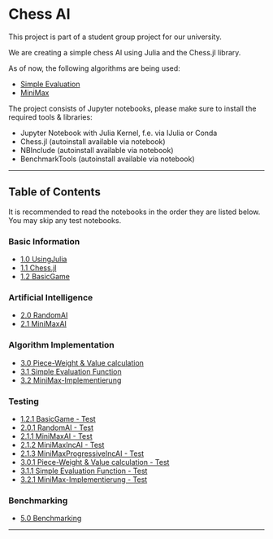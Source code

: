 # Chess AI

This project is part of a student group project for our university. 

We are creating a simple chess AI using Julia and the Chess.jl library.

As of now, the following algorithms are being used:
 - [Simple Evaluation](https://www.chessprogramming.org/Simplified_Evaluation_Function)
 - [MiniMax](https://en.wikipedia.org/wiki/Minimax)

The project consists of Jupyter notebooks, please make sure to install the required tools & libraries:
 - Jupyter Notebook with Julia Kernel, f.e. via IJulia or Conda
 - Chess.jl (autoinstall available via notebook)
 - NBInclude (autoinstall available via notebook)
 - BenchmarkTools (autoinstall available via notebook)

---

## Table of Contents

It is recommended to read the notebooks in the order they are listed below. You may skip any test notebooks.

### Basic Information
 - [1.0 UsingJulia](<1.0%20UsingJulia.ipynb>)
 - [1.1 Chess.jl](<1.1%20Chess.jl.ipynb>)
 - [1.2 BasicGame](<1.2%20BasicGame.ipynb>)


### Artificial Intelligence
 - [2.0 RandomAI](<2.0%20RandomAI.ipynb>)
 - [2.1 MiniMaxAI](<2.1%20MiniMaxAI.ipynb>)


### Algorithm Implementation
 - [3.0 Piece-Weight & Value calculation](<3.0%20Piece-Weight%20&%20Value%20calculation.ipynb>)
 - [3.1 Simple Evaluation Function](<3.1%20Simple%20Evaluation%20Function.ipynb>)
 - [3.2 MiniMax-Implementierung](<3.2%20MiniMax-Implementierung.ipynb>)

### Testing
 - [1.2.1 BasicGame - Test](<1.2.1%20BasicGame%20-%20Test.ipynb>)
 - [2.0.1 RandomAI - Test](<2.0.1%20RandomAI%20-%20Test.ipynb>)
 - [2.1.1 MiniMaxAI - Test](<2.1.1%20MiniMaxAI%20-%20Test.ipynb>)
 - [2.1.2 MiniMaxIncAI - Test](<2.1.2%20MiniMaxIncAI%20-%20Test.ipynb>)
 - [2.1.3 MiniMaxProgressiveIncAI - Test](<2.1.3%20MiniMaxProgressiveIncAI%20-%20Test.ipynb>)
 - [3.0.1 Piece-Weight & Value calculation - Test](<3.0.1%20Piece-Weight%20&%20Value%20calculation%20-%20Test%20.ipynb>)
 - [3.1.1 Simple Evaluation Function - Test](<3.1.1%20Simple%20Evaluation%20Function%20-%20Test.ipynb>)
 - [3.2.1 MiniMax-Implementierung - Test](<3.2.1%20MiniMax-Implementierung%20-%20Test.ipynb>)


### Benchmarking
 - [5.0 Benchmarking](<5.0%20Benchmarking.ipynb>)

---







